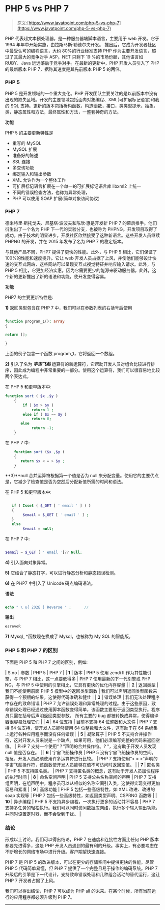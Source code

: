 # PHP 5 vs PHP 7

> 原文:[https://www.javatpoint.com/php-5-vs-php-7](https://www.javatpoint.com/php-5-vs-php-7)

PHP 代表超文本预处理器，是一种服务器端脚本语言，主要用于 web 开发。它于 1994 年年中开始实施，由拉斯马斯·勒德尔夫开发。 推出后，它成为开发者社区中最受认可的编程语言，大约 80%的行业标准支持 PHP 作为主要开发语言，超过了其最大的竞争对手 ASP。NET 只剩下 19 %的市场份额，其他语言如 RUBY、Java 远远落后于竞争对手。在最新的更新中，PHP 开发人员引入了 PHP 的最新版本 PHP 7，据称其速度是其先前版本 PHP 5 的两倍。

### PHP 5

PHP 5 是开发领域的一个重大变化。PHP 开发团队主要关注的是以前版本中没有出现的缺失区域。开发的主要领域包括面向对象编程、XML(可扩展标记语言)和我的 SQL 支持。更新的版本包括析构函数，构造函数，接口，类类型提示，抽象，类，静态属性和方法，最终属性和方法，一整套神奇的方法。

**功能**

PHP 5 的主要更新特性是

*   重写的 MySQL
*   MySQL 扩展
*   准备好的陈述
*   SSL 连接
*   多查询功能
*   绑定输入和输出参数
*   XML 允许作为一个整体工作
*   可扩展标记语言扩展在一个单一的可扩展标记语言库 libxml2 上统一
*   不同的错误检查方法，也称为异常处理，
*   PHP 可以使用 SOAP 扩展(简单对象访问协议)

### PHP 7

德米特里·斯托戈夫、尼基塔·波波夫和陈欣·惠是开发新 PHP 7 的幕后推手。他们衍生出了一个名为 PHP 下一代的实验分支，也被称为 PHPNG。开发项目取得了成功。由于技术的明显进步，开发社区欣然接受了这种新语言。这些开发人员继续 PHPNG 的开发，并在 2015 年发布了名为 PHP 7 的稳定版本。

与其他产品不同，PHP7 提供了更快的性能。此外，与 PHP 5 相比，它们保证了 100%的性能和速度提升。它让 web 开发人员占据了上风，并使他们能够设计快速的交互式网站，这些网站可以呈现交互式视觉特征并响应输入请求。此外，与 PHP 5 相比，它更加经济实惠，因为它需要更少的能源来驱动服务器。此外，这个新的更新推出了新的语法和功能，使开发变得容易。

**功能**

PHP7 的主要更新特性是:

**1)** 返回类型包含在 PHP 7 中，我们可以在参数列表的右括号后使用

```php

function program_1(): array 
{

return [];

}

```

上面的例子包含一个函数 program_1，它将返回一个数组。

**2)** 引入了名为 ***宇宙飞船*** 运算符的新运算符，它帮助开发人员对组合比较进行排序，因此成为编程中非常重要的一部分。使用这个运算符，我们可以很容易地比较两个表达式。

在 PHP 5 和更早版本中:

```php
function sort ( $x ,$y )
    {
        if ( $x > $y )
            return 1 ;
        else if ( $x == $y )
            return 0;
       else
            return -1;
    }

```

在 PHP 7 中:

```php
    function sort ($x ,$y )
    {
       return $x < = > $y ;
    }

```

**3)**null 合并运算符根据第一个值是否为 null 来分配变量。使用它的主要优点是，它减少了检查值是否为空然后分配新值所需的时间和语法。

在 PHP 5 和更早版本中:

```php

   if ( Isset ( $_GET [ ' email ' ] ) )
   {
        $email = $_GET [ ' email ' ] ;
   }
   else
        $email = null;

```

在 PHP 7 中:

```php

$email = $_GET [ ' email ']?? Null;

```

**4)** 引入面向对象异常。

**5)** 它结合了静态打字，可以进行静态分析和静态错误检测。

**6)** 在 PHP7 中引入了 Unicode 码点编码语法。

**语法**

```php

echo " \ u{ 202E } Reverse " ;      // 

```

**输出**

```php
esreveR   

```

**7)** Mysql_ *函数现在换成了 Mysql，也被称为 My SQL 的智能版。

### PHP 5 和 PHP 7 的区别

下面是 PHP 5 和 PHP 7 之间的区别，例如:

| S.no | 参数 | PHP 5 | PHP 7 |
| **1** | 版本 | PHP 5 使用 zendi II 作为其性能引擎，与 PHP 7 相比，这一点要低得多 | PHP 7 使用最新的下一代引擎或 PHP NG，与 PHP 5 中使用的引擎相比，它具有更快的优化内存容量 |
| **2** | 返回类型 | 我们不能使用前面 PHP 5 模型中的返回类型函数 | 我们可以声明返回类型函数来获得一个预期的结果，这使得代码准确和健壮 |
| **3** | 错误处理 | 我们无法处理程序中存在的致命错误 | PHP 7 允许错误处理和异常处理的过程。由于这些原因，致命错误处理已经通过使用脚本函数变得简单，该函数主要用于返回类型执行。程序员只需在括号后声明返回类型参数。
所有主要的 bug 都被转换成异常，使得编译器很容易处理它们 |
| **4** | 64 位支持 | 目前不支持 64 位整数和大文件 | PHP 7 支持 64 位支持，使开发人员能够使用 64 位整数和大文件，这有助于在 64 系统集上运行各种应用程序而没有任何错误 |
| **5** | 凝聚算子 | PHP 5 不支持合并操作符，这对开发人员来说是一个缺点。如果可用，他们必须编写完整的代码来返回空值。 | PHP 7 支持一个使用“？”声明的合并操作符。? "，这有助于开发人员发现 null 值是否存在。 |
| **6** | 宇宙飞船操作员 | PHP 5 没有宇宙飞船操作员的空间。相反，开发人员必须使用许多运算符进行比较。 | PHP 7 支持使用“< = >”声明的宇宙飞船操作符，该函数使开发人员能够在值不可访问时返回空值。 |
| **7** | 匿名类 | PHP 5 不支持匿名类。 | PHP 7 支持匿名类的概念，这有助于开发人员加快程序的执行时间 |
| **8** | 命名空间声明 | PHP 5 支持公共名称空间的声明 | PHP 7 支持组声明，在组声明中，程序员可以从相似的名称空间引入类，这使得实现变得更加容易和紧凑 |
| **9** | 高级功能 | PHP 5 包括一些高级特性，如 XML 改进、改进的 soap 实现等 | PHP 7 包括一些高级特性，如返回类型声明、CSPRNG 函数等 |
| **10** | 异步编程 | PHP 5 不支持异步编程，一次执行更多的活动并不容易 | PHP 7 支持多任务的轻松执行。我们可以同时访问数据库网络，执行多个输入输出功能，并同时设置定时器，而不会受到干扰。 |

### 结论

形成以上讨论。我们可以得出结论，PHP 7 在速度和连接性方面比任何 PHP 版本都要先进得多，这是 PHP 开发人员遇到的最有利的升级。事实上，有必要考虑在不断增长的网络市场中进行升级。客户期望快速连接。

PHP 7 是 PHP 5 的改进版本，可以在更少的存储空间中提供更快的性能。尽管 PHP 5 代码简单易懂，但 PHP 7 提供了一个完整且易于操作的编码系统。PHP 7 升级后的引擎是下一代设计，支持致命错误处理和几种组合活动的替代运行，这让 PHP 7 开发者占据了上风。

我们可以得出结论，PHP 7 可以成为 PHP all 的未来。在某个时候，所有当前运行的应用程序都必须升级到 PHP 7。

* * *